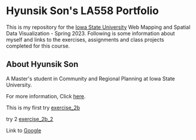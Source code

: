 # Hyunsik Son's LA558 Portfolio
This is my repository for the [Iowa State University](https://www.iastate.edu/) Web Mapping and Spatial Data Visualization - Spring 2023. Following is some information about myself and links to the exercises, assignments and class projects completed for this course.

## About Hyunsik Son

A Master's student in Community and Regional Planning at Iowa State University. 

For more information, Click [here](AboutHyunsikSon/AboutHyunsikSon.md).

This is my first try [exercise_2b](ex2b_2.md)

try 2 [exercise_2b_2](excercises/ex2b_2.md)


Link to [Google](http://www.google.com)
